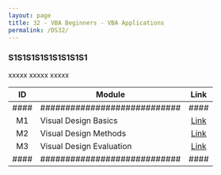 ```yaml
---
layout: page
title: 32 - VBA Beginners - VBA Applications
permalink: /DS32/
---
```


<h3>S1S1S1S1S1S1S1S1S1</h3>

xxxxx xxxxx xxxxx

| ID | Module                     |Link|
|:--:|----------------------------|:--:|
|####|############################|####|
| M1 | Visual Design Basics       |[Link](/03-MSDS-Courses/DS22/M1/)|
| M2 | Visual Design Methods      |[Link](/03-MSDS-Courses/DS22/M2/)|
| M3 | Visual Design Evaluation   |[Link](/03-MSDS-Courses/DS22/M3/)|
|####|############################|####|

